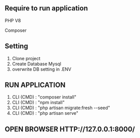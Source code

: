 ## Require to run application

<p>PHP V8</p>
<p>Composer</p>


## Setting

1. Clone project
2. Create Database Mysql
3. overwrite DB setting in .ENV


## RUN APPLICATION

1. CLI (CMD) : "composer install"
2. CLI (CMD) : "npm install"
3. CLI (CMD) : "php artisan migrate:fresh --seed"
4. CLI (CMD) : "php artisan serve"


## OPEN BROWSER HTTP://127.0.0.1:8000/
